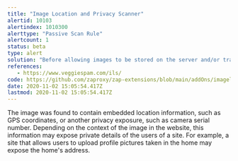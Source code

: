 ```yaml
---
title: "Image Location and Privacy Scanner"
alertid: 10103
alertindex: 1010300
alerttype: "Passive Scan Rule"
alertcount: 1
status: beta
type: alert
solution: "Before allowing images to be stored on the server and/or transmitted to the browser, strip out the embedded location information from image.  This could mean removing all Exif data or just the GPS component.  Other data, like serial numbers, should also be removed."
references:
   - https://www.veggiespam.com/ils/
code: https://github.com/zaproxy/zap-extensions/blob/main/addOns/imagelocationscanner/src/main/java/org/zaproxy/zap/extension/imagelocationscanner/ImageLocationScanRule.java
date: 2020-11-02 15:05:54.417Z
lastmod: 2020-11-02 15:05:54.417Z
---
```

The image was found to contain embedded location information, such as GPS coordinates, or another privacy exposure, such as camera serial number.  Depending on the context of the image in the website, this information may expose private details of the users of a site.  For example, a site that allows users to upload profile pictures taken in the home may expose the home's address.  
